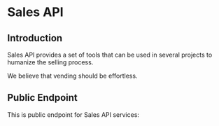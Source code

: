 # Sales API

## Introduction

Sales API provides a set of tools that can be used in several projects to humanize the selling process.

We believe that vending should be effortless.

## Public Endpoint

This is public endpoint for Sales API services: